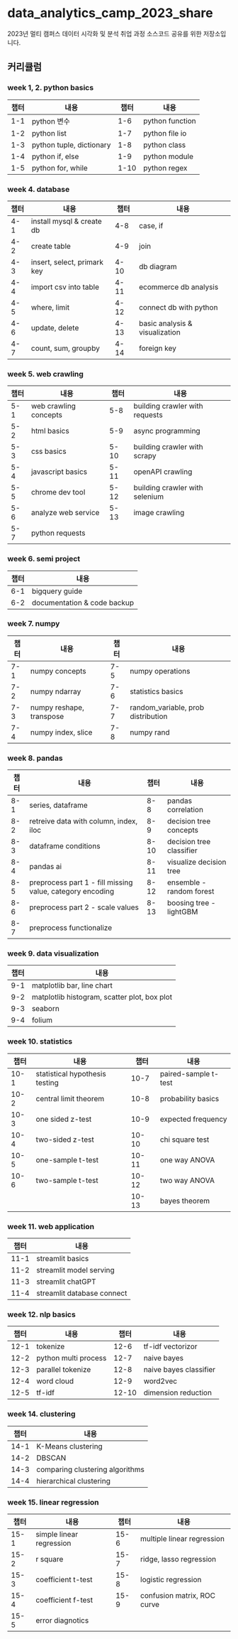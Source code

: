 # data_analytics_camp_2023_share
2023년 멀티 캠퍼스 데이터 시각화 및 분석 취업 과정 소스코드 공유를 위한 저장소입니다.

## 커리큘럼

### week 1, 2. python basics
| 챕터 | 내용 | 챕터 | 내용 |
| --- | --- | --- | --- |
| 1-1 | python 변수 | 1-6 | python function |
| 1-2 | python list | 1-7 | python file io |
| 1-3 | python tuple, dictionary | 1-8 | python class |
| 1-4 | python if, else | 1-9 | python module |
| 1-5 | python for, while | 1-10 | python regex |

### week 4. database
| 챕터 | 내용 | 챕터 | 내용 |
| --- | --- | --- | --- |
| 4-1 | install mysql & create db | 4-8 | case, if |
| 4-2 | create table | 4-9 | join |
| 4-3 | insert, select, primark key | 4-10 | db diagram |
| 4-4 | import csv into table | 4-11 | ecommerce db analysis |
| 4-5 | where, limit | 4-12 | connect db with python |
| 4-6 | update, delete | 4-13 | basic analysis & visualization |
| 4-7 | count, sum, groupby | 4-14 | foreign key |

### week 5. web crawling
| 챕터 | 내용 | 챕터 | 내용 |
| --- | --- | --- | --- |
| 5-1 | web crawling concepts | 5-8 | building crawler with requests |
| 5-2 | html basics | 5-9 | async programming |
| 5-3 | css basics | 5-10 | building crawler with scrapy |
| 5-4 | javascript basics | 5-11 | openAPI crawling |
| 5-5 | chrome dev tool | 5-12 | building crawler with selenium |
| 5-6 | analyze web service | 5-13 | image crawling |
| 5-7 | python requests |  |  |

### week 6. semi project
| 챕터 | 내용 |
| --- | --- |
| 6-1 | bigquery guide |
| 6-2 | documentation & code backup |

### week 7. numpy
| 챕터 | 내용 | 챕터 | 내용 |
| --- | --- | --- | --- |
| 7-1 | numpy concepts | 7-5 | numpy operations |
| 7-2 | numpy ndarray | 7-6 | statistics basics |
| 7-3 | numpy reshape, transpose  | 7-7 | random_variable, prob distribution |
| 7-4 | numpy index, slice | 7-8 | numpy rand |

### week 8. pandas
| 챕터 | 내용 | 챕터 | 내용 |
| --- | --- | --- | --- |
| 8-1 | series, dataframe | 8-8 | pandas correlation |
| 8-2 | retreive data with column, index, iloc | 8-9 | decision tree concepts |
| 8-3 | dataframe conditions | 8-10 | decision tree classifier |
| 8-4 | pandas ai | 8-11 | visualize decision tree |
| 8-5 | preprocess part 1 - fill missing value, category encoding | 8-12 | ensemble - random forest |
| 8-6 | preprocess part 2 - scale values | 8-13 | boosing tree - lightGBM |
| 8-7 | preprocess functionalize |  |  |

### week 9. data visualization
| 챕터 | 내용 |
| --- | --- |
| 9-1 | matplotlib bar, line chart |
| 9-2 | matplotlib histogram, scatter plot, box plot |
| 9-3 | seaborn |
| 9-4 | folium |

### week 10. statistics
| 챕터 | 내용 | 챕터 | 내용 |
| --- | --- | --- | --- |
| 10-1 | statistical hypothesis testing | 10-7 | paired-sample t-test |
| 10-2 | central limit theorem | 10-8 | probability basics |
| 10-3 | one sided z-test | 10-9 | expected frequency |
| 10-4 | two-sided z-test | 10-10 | chi square test |
| 10-5 | one-sample t-test | 10-11 | one way ANOVA |
| 10-6 | two-sample t-test | 10-12 | two way ANOVA |
|  |  | 10-13 | bayes theorem |

### week 11. web application
| 챕터 | 내용 |
| --- | --- |
| 11-1 | streamlit basics |
| 11-2 | streamlit model serving |
| 11-3 | streamlit chatGPT |
| 11-4 | streamlit database connect |

### week 12. nlp basics
| 챕터 | 내용 | 챕터 | 내용 |
| --- | --- | --- | --- |
| 12-1 | tokenize | 12-6 | tf-idf vectorizor |
| 12-2 | python multi process | 12-7 | naive bayes |
| 12-3 | parallel tokenize | 12-8 | naive bayes classifier |
| 12-4 | word cloud | 12-9 | word2vec |
| 12-5 | tf-idf | 12-10 | dimension reduction |


### week 14. clustering
| 챕터 | 내용 |
| --- | --- |
| 14-1 | K-Means clustering |
| 14-2 | DBSCAN |
| 14-3 | comparing clustering algorithms |
| 14-4 | hierarchical clustering |

### week 15. linear regression
| 챕터 | 내용 | 챕터 | 내용 |
| --- | --- | --- | --- |
| 15-1 | simple linear regression | 15-6 | multiple linear regression |
| 15-2 | r square | 15-7 | ridge, lasso regression |
| 15-3 | coefficient t-test | 15-8 | logistic regression |
| 15-4 | coefficient f-test | 15-9 | confusion matrix, ROC curve |
| 15-5 | error diagnotics |  |  |
